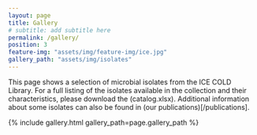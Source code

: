 ```yaml
---
layout: page
title: Gallery
# subtitle: add subtitle here
permalink: /gallery/
position: 3
feature-img: "assets/img/feature-img/ice.jpg"
gallery_path: "assets/img/isolates"
---
```


This page shows a selection of microbial isolates from the ICE COLD Library. For a full listing of the isolates available in the collection and their characteristics, please download the (catalog.xlsx). Additional information about some isolates can also be found in (our publications)[/publications].

{% include gallery.html gallery_path=page.gallery_path %}
